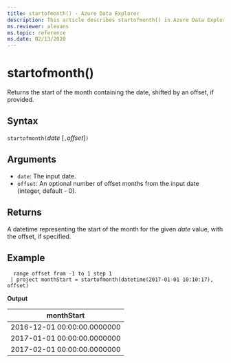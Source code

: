 ```yaml
---
title: startofmonth() - Azure Data Explorer
description: This article describes startofmonth() in Azure Data Explorer.
ms.reviewer: alexans
ms.topic: reference
ms.date: 02/13/2020
---
```

# startofmonth()

Returns the start of the month containing the date, shifted by an offset, if provided.

## Syntax

`startofmonth(`*date* [`,`*offset*]`)`

## Arguments

* `date`: The input date.
* `offset`: An optional number of offset months from the input date (integer, default - 0).

## Returns

A datetime representing the start of the month for the given *date* value, with the offset, if specified.

## Example

```kusto
  range offset from -1 to 1 step 1
 | project monthStart = startofmonth(datetime(2017-01-01 10:10:17), offset) 
```

**Output**

|monthStart|
|---|
|2016-12-01 00:00:00.0000000|
|2017-01-01 00:00:00.0000000|
|2017-02-01 00:00:00.0000000|